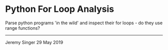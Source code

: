 # Python For Loop Analysis


Parse python programs 'in the wild' and inspect
their for loops - do they use range functions?

---
Jeremy Singer
29 May 2019

